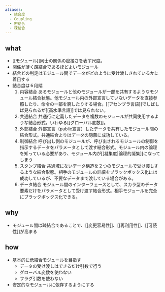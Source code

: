 ```yaml
---
aliases:
  - 結合度
  - Coupling
  - 密結合
  - 疎結合
---
```

## what
- [[モジュール]]同士の関係の密接さを表す尺度。
- 関係が薄く疎結合であるほどよいモジュール
- 結合どの判定はモジュール間でデータがどのように受け渡しされているかに着目する
- 結合度は６段階
	1. 内容結合
		あるモジュールと他のモジュールが一部を共有するようなモジュール結合状態。他モジュール内の外部宣言していないデータを直接参照したり、命令の一部を窮したりする場合。[[アセンブラ言語]]でしばしば見られるが[[高水準言語]]では見られない。
	2. 共通結合
		共通行に定義したデータを複数のモジュールが共同使用するような結合形式。いわゆる[[グローバル変数]]。
	3. 外部結合
		外部宣言（public宣言）したデータを共有したモジュール間の結合形式。共通結合よりはデータの隠蔽に成功している。
	4. 制御結合
		呼び出し側のモジュールが、呼び出されるモジュールの制御を指示するデータをパラメータとして渡す結合形式。モジュール内の論理を知っている必要があり、モジュール内が[[凝集度|論理的凝集]]になってしまう
	5. スタンプ結合
		共通域にないデータ構造を２つのモジュールで受け渡しするような結合形態。相手のモジュールの詳細をブラックボックス化には成功しているが、不要なデータまで渡している場合がある。
	6. データ結合
		モジュール間のインターフェースとして、スカラ型のデータ要素だけをパラメータとして受け渡す結合形式。相手モジュールを完全にブラックボックス化できる。
## why
- モジュール間は疎結合であることで、[[変更容易性]]、[[再利用性]]、[[可読性]]が高まる
## how
- 基本的に低結合モジュールを目指す
	- データの受け渡しはできるだけ引数で行う
	- グローバル変数を使わない
	- フラグ引数を使わない
- 安定的なモジュールに依存するようにする